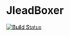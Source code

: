 # JleadBoxer
[![Build Status](https://travis-ci.org/Biacode/JleadBoxer.svg?branch=master)](https://travis-ci.org/Biacode/JleadBoxer)